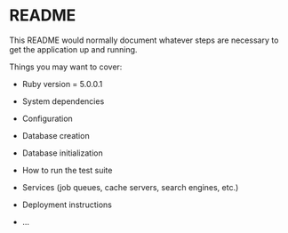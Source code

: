# README

This README would normally document whatever steps are necessary to get the
application up and running.

Things you may want to cover:

* Ruby version = 5.0.0.1

* System dependencies

* Configuration

* Database creation

* Database initialization

* How to run the test suite

* Services (job queues, cache servers, search engines, etc.)

* Deployment instructions

* ...
